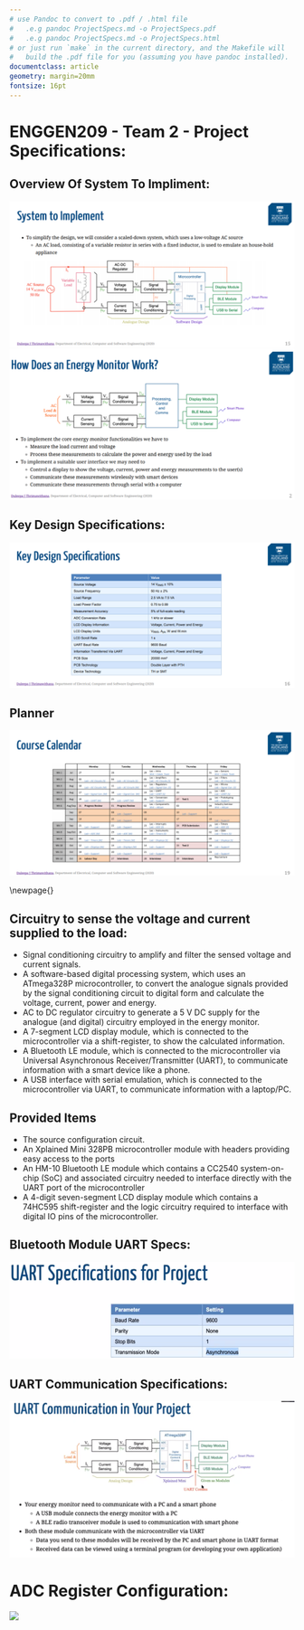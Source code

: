 ```yaml
---
# use Pandoc to convert to .pdf / .html file
#	.e.g pandoc ProjectSpecs.md -o ProjectSpecs.pdf
#	.e.g pandoc ProjectSpecs.md -o ProjectSpecs.html
# or just run `make` in the current directory, and the Makefile will
#	build the .pdf file for you (assuming you have pandoc installed).
documentclass: article
geometry: margin=20mm
fontsize: 16pt
---
```


# ENGGEN209 - Team 2 - Project Specifications:

## Overview Of System To Impliment:
![](SysToImpli.png)
![](HowDoesWork.png)


## Key Design Specifications:
![](KeyDesSpec.png)


## Planner
![](Planner.png)

\newpage{}

## Circuitry to sense the voltage and current supplied to the load:
- Signal conditioning circuitry to amplify and filter the sensed voltage and current signals.
- A software-based digital processing system, which uses an ATmega328P microcontroller, to convert
the analogue signals provided by the signal conditioning circuit to digital form and calculate the voltage,
current, power and energy.
- AC to DC regulator circuitry to generate a 5 V DC supply for the analogue (and digital) circuitry
employed in the energy monitor.
- A 7-segment LCD display module, which is connected to the microcontroller via a shift-register, to
show the calculated information.
- A Bluetooth LE module, which is connected to the microcontroller via Universal Asynchronous
Receiver/Transmitter (UART), to communicate information with a smart device like a phone.
- A USB interface with serial emulation, which is connected to the microcontroller via UART, to
communicate information with a laptop/PC.

## Provided Items
- The source configuration circuit.
- An Xplained Mini 328PB microcontroller module with headers providing easy access to the ports
- An HM-10 Bluetooth LE module which contains a CC2540 system-on-chip (SoC) and associated
circuitry needed to interface directly with the UART port of the microcontroller
- A 4-digit seven-segment LCD display module which contains a 74HC595 shift-register and the logic
circuitry required to interface with digital IO pins of the microcontroller.

## Bluetooth Module UART Specs:
![](BlueTooth.png)

## UART Communication Specifications:
![](UARTCommunication.png)

# ADC Register Configuration:
![](ADCConfiguration.png)